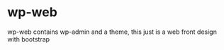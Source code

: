 wp-web
======

wp-web contains wp-admin and a theme, this just is a web front design with bootstrap 
